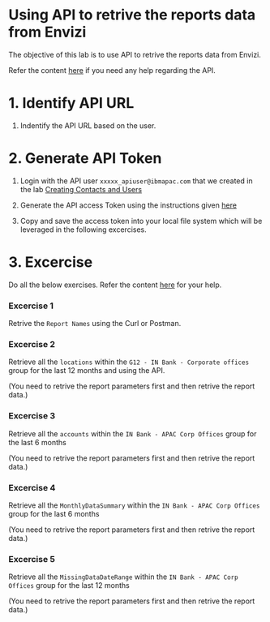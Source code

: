 # Using API to retrive the reports data from Envizi

The objective of this lab is to use API to retrive the reports data from Envizi.

Refer the content [here](../153-Use-API-to-extract-reports-data-session) if you need any help regarding the API.

# 1. Identify API URL

1. Indentify the API URL based on the user.

# 2. Generate API Token

1. Login with the API user `xxxxx_apiuser@ibmapac.com` that we created in the lab  [Creating Contacts and Users](../161-Creating-Contacts-and-Users-using-ui)

2. Generate the API access Token using the instructions given [here](../202-api-access-token)

3. Copy and save the access token into your local file system which will be leveraged in the following excercises.

# 3. Excercise

Do all the below exercises. Refer the content [here](../153-Use-API-to-extract-reports-data-session) for your help.

### Excercise 1

Retrive the `Report Names` using the Curl or Postman.

### Excercise 2

Retrieve all the `locations` within the `G12 - IN Bank - Corporate offices` group for the last 12 months and using the API.

(You need to retrive the report parameters first and then retrive the report data.)

### Excercise 3

Retrieve all the `accounts` within the `IN Bank - APAC Corp Offices` group for the last 6 months

(You need to retrive the report parameters first and then retrive the report data.)

### Excercise 4

Retrieve all the `MonthlyDataSummary` within the `IN Bank - APAC Corp Offices` group for the last 6 months

(You need to retrive the report parameters first and then retrive the report data.)

### Excercise 5

Retrieve all the `MissingDataDateRange` within the `IN Bank - APAC Corp Offices` group for the last 12 months

(You need to retrive the report parameters first and then retrive the report data.)
